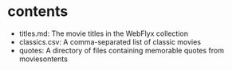 # contents

- titles.md: The movie titles in the WebFlyx collection
- classics.csv: A comma-separated list of classic movies
- quotes: A directory of files containing memorable quotes from moviesontents
